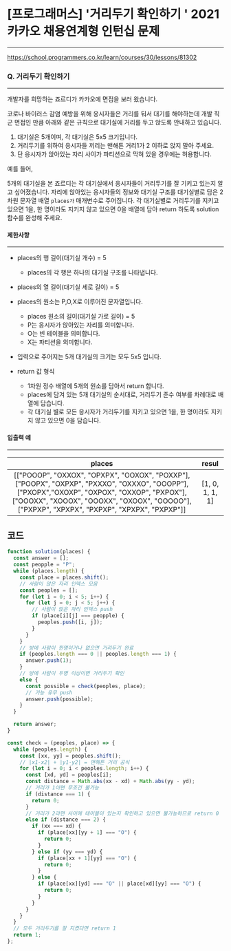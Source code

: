 # [프로그래머스] '거리두기 확인하기 ' 2021 카카오 채용연계형 인턴십 문제

---

https://school.programmers.co.kr/learn/courses/30/lessons/81302

### Q. 거리두기 확인하기

---

개발자를 희망하는 죠르디가 카카오에 면접을 보러 왔습니다.

코로나 바이러스 감염 예방을 위해 응시자들은 거리를 둬서 대기를 해야하는데 개발 직군 면접인 만큼
아래와 같은 규칙으로 대기실에 거리를 두고 앉도록 안내하고 있습니다.

>

1. 대기실은 5개이며, 각 대기실은 5x5 크기입니다.
2. 거리두기를 위하여 응시자들 끼리는 맨해튼 거리1가 2 이하로 앉지 말아 주세요.
3. 단 응시자가 앉아있는 자리 사이가 파티션으로 막혀 있을 경우에는 허용합니다.

예를 들어,

5개의 대기실을 본 죠르디는 각 대기실에서 응시자들이 거리두기를 잘 기키고 있는지 알고 싶어졌습니다. 자리에 앉아있는 응시자들의 정보와 대기실 구조를 대기실별로 담은 2차원 문자열 배열 `places가` 매개변수로 주어집니다. 각 대기실별로 거리두기를 지키고 있으면 1을, 한 명이라도 지키지 않고 있으면 0을 배열에 담아 return 하도록 solution 함수를 완성해 주세요.

#### 제한사항

---

- places의 행 길이(대기실 개수) = 5

  - places의 각 행은 하나의 대기실 구조를 나타냅니다.

- places의 열 길이(대기실 세로 길이) = 5

- places의 원소는 P,O,X로 이루어진 문자열입니다.

  - places 원소의 길이(대기실 가로 길이) = 5
  - P는 응시자가 앉아있는 자리를 의미합니다.
  - O는 빈 테이블을 의미합니다.
  - X는 파티션을 의미합니다.

- 입력으로 주어지는 5개 대기실의 크기는 모두 5x5 입니다.

- return 값 형식
  - 1차원 정수 배열에 5개의 원소를 담아서 return 합니다.
  - places에 담겨 있는 5개 대기실의 순서대로, 거리두기 준수 여부를 차례대로 배열에 담습니다.
  - 각 대기실 별로 모든 응시자가 거리두기를 지키고 있으면 1을, 한 명이라도 지키지 않고 있으면 0을 담습니다.

#### 입출력 예

---

|                                                                                                                   places                                                                                                                   |      resul      |
| :----------------------------------------------------------------------------------------------------------------------------------------------------------------------------------------------------------------------------------------: | :-------------: |
| [["POOOP", "OXXOX", "OPXPX", "OOXOX", "POXXP"], ["POOPX", "OXPXP", "PXXXO", "OXXXO", "OOOPP"], ["PXOPX","OXOXP", "OXPOX", "OXXOP", "PXPOX"], ["OOOXX", "XOOOX", "OOOXX", "OXOOX", "OOOOO"], ["PXPXP", "XPXPX", "PXPXP", "XPXPX", "PXPXP"]] | [1, 0, 1, 1, 1] |

## 코드

```js
function solution(places) {
  const answer = [];
  const peopple = "P";
  while (places.length) {
    const place = places.shift();
    // 사람이 앉은 자리 인덱스 모음
    const peoples = [];
    for (let i = 0; i < 5; i++) {
      for (let j = 0; j < 5; j++) {
        // 사람이 앉은 자리 인덱스 push
        if (place[i][j] === peopple) {
          peoples.push([i, j]);
        }
      }
    }
    // 방에 사람이 한명이거나 없으면 거리두기 완료
    if (peoples.length === 0 || peoples.length === 1) {
      answer.push(1);
    }
    // 방에 사람이 두명 이상이면 거리두기 확인
    else {
      const possible = check(peoples, place);
      // 가능 유무 push
      answer.push(possible);
    }
  }

  return answer;
}

const check = (peoples, place) => {
  while (peoples.length) {
    const [xx, yy] = peoples.shift();
    // |x1-x2| + |y1-y2| = 맨해튼 거리 공식
    for (let i = 0; i < peoples.length; i++) {
      const [xd, yd] = peoples[i];
      const distance = Math.abs(xx - xd) + Math.abs(yy - yd);
      // 거리가 1이면 무조건 불가능
      if (distance === 1) {
        return 0;
      }
      // 거리가 2라면 사이에 테이블이 있는지 확인하고 있으면 불가능하므로 return 0
      else if (distance === 2) {
        if (xx === xd) {
          if (place[xx][yy + 1] === "O") {
            return 0;
          }
        } else if (yy === yd) {
          if (place[xx + 1][yy] === "O") {
            return 0;
          }
        } else {
          if (place[xx][yd] === "O" || place[xd][yy] === "O") {
            return 0;
          }
        }
      }
    }
  }
  // 모두 거리두기를 잘 지켰다면 return 1
  return 1;
};
```
